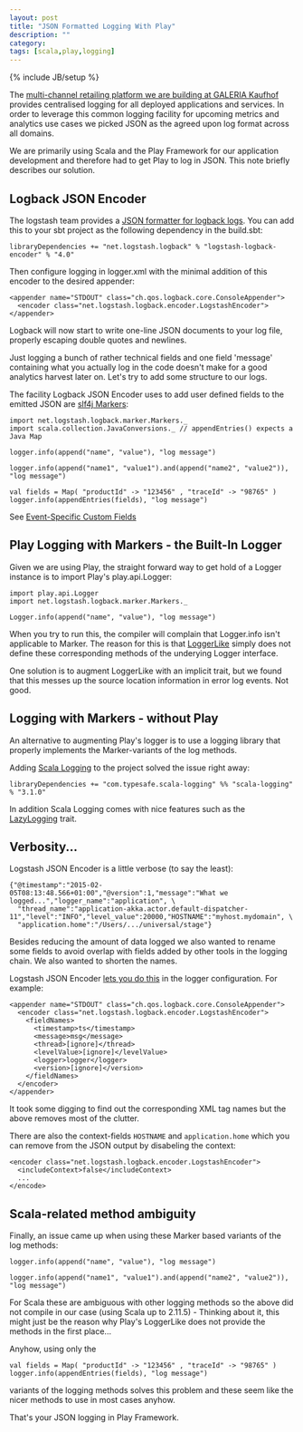 ```yaml
---
layout: post
title: "JSON Formatted Logging With Play"
description: ""
category:
tags: [scala,play,logging]
---
```

{% include JB/setup %}

The [multi-channel retailing platform we are building at GALERIA Kaufhof](http://www.startplatz.de/event/galeria-sucht-hacker/) provides
centralised logging for all deployed applications and services. In order to leverage this common logging facility for 
upcoming metrics and analytics use cases we picked JSON as the agreed upon log format across all
domains.

We are primarily using Scala and the Play Framework for our application development and
therefore had to get Play to log in JSON. This note briefly describes our solution.

## Logback JSON Encoder

The logstash team provides a [JSON formatter for logback logs](https://github.com/logstash/logstash-logback-encoder). You can
add this to your sbt project as the following dependency in the build.sbt:

    libraryDependencies += "net.logstash.logback" % "logstash-logback-encoder" % "4.0"

Then configure logging in logger.xml with the minimal addition of this encoder to
the desired appender:

    <appender name="STDOUT" class="ch.qos.logback.core.ConsoleAppender">
      <encoder class="net.logstash.logback.encoder.LogstashEncoder">
    </appender>

Logback will now start to write one-line JSON documents to your log file, properly escaping double quotes
and newlines.

Just logging a bunch of rather technical fields and one field 'message' containing what you
actually log in the code doesn't make for a good analytics harvest later on. Let's try to
add some structure to our logs.

The facility Logback JSON Encoder uses to add user defined fields to the emitted JSON are
[slf4j Markers](http://slf4j.org/api/org/slf4j/Marker.html):

    import net.logstash.logback.marker.Markers._
    import scala.collection.JavaConversions._ // appendEntries() expects a Java Map
    
    logger.info(append("name", "value"), "log message")
    
    logger.info(append("name1", "value1").and(append("name2", "value2")), "log message")
    
    val fields = Map( "productId" -> "123456" , "traceId" -> "98765" )
    logger.info(appendEntries(fields), "log message")

See [Event-Specific Custom Fields](https://github.com/logstash/logstash-logback-encoder#loggingevent_custom_event)

## Play Logging with Markers - the Built-In Logger

Given we are using Play, the straight forward way to get hold of a Logger instance is
to import Play's play.api.Logger:

    import play.api.Logger
    import net.logstash.logback.marker.Markers._
    
    Logger.info(append("name", "value"), "log message")

When you try to run this, the compiler will complain that Logger.info isn't applicable to
Marker. The reason for this is that [LoggerLike](https://github.com/playframework/playframework/blob/master/framework/src/play/src/main/scala/play/api/Logger.scala#L15)
simply does not define these corresponding methods of the underying Logger interface.

One solution is to augment LoggerLike with an implicit trait, but we found that this messes up the
source location information in error log events. Not good.

## Logging with Markers - without Play

An alternative to augmenting Play's logger is to use a logging library that properly implements
the Marker-variants of the log methods.

Adding [Scala Logging](https://github.com/typesafehub/scala-logging) to the project solved the
issue right away:

    libraryDependencies += "com.typesafe.scala-logging" %% "scala-logging" % "3.1.0"

In addition Scala Logging comes with nice features such as the
[LazyLogging](https://github.com/typesafehub/scala-logging#using-scala-logging) trait.

## Verbosity...

Logstash JSON Encoder is a little verbose (to say the least):

    {"@timestamp":"2015-02-05T08:13:48.566+01:00","@version":1,"message":"What we logged...","logger_name":"application", \
      "thread_name":"application-akka.actor.default-dispatcher-11","level":"INFO","level_value":20000,"HOSTNAME":"myhost.mydomain", \
      "application.home":"/Users/.../universal/stage"}

Besides reducing the amount of data logged we also wanted to rename some fields to avoid
overlap with fields added by other tools in the logging chain. We also wanted to shorten
the names.

Logstash JSON Encoder [lets you do this](https://github.com/logstash/logstash-logback-encoder#custom_field_names)
 in the logger configuration. For example:

    <appender name="STDOUT" class="ch.qos.logback.core.ConsoleAppender">
      <encoder class="net.logstash.logback.encoder.LogstashEncoder">
        <fieldNames>
          <timestamp>ts</timestamp>
          <message>msg</message>
          <thread>[ignore]</thread>
          <levelValue>[ignore]</levelValue>
          <logger>logger</logger>
          <version>[ignore]</version>
        </fieldNames>
      </encoder>
    </appender>

It took some digging to find out the corresponding XML tag names but the above removes
most of the clutter. 

There are also the context-fields `HOSTNAME` and `application.home` which you can remove
from the JSON output by disabeling the context:

    <encoder class="net.logstash.logback.encoder.LogstashEncoder">
      <includeContext>false</includeContext>
      ...
    </encode>

## Scala-related method ambiguity

Finally, an issue came up when using these Marker based variants of the
log methods:

    logger.info(append("name", "value"), "log message")
    
    logger.info(append("name1", "value1").and(append("name2", "value2")), "log message")

For Scala these are ambiguous with other logging methods so the above did
not compile in our case (using Scala up to 2.11.5) - Thinking about it, this might just be the
reason why Play's LoggerLike does not provide the methods in the first place...

Anyhow, using only the 

    val fields = Map( "productId" -> "123456" , "traceId" -> "98765" )
    logger.info(appendEntries(fields), "log message")

variants of the logging methods solves this problem and these seem like the nicer methods
to use in most cases anyhow.

That's your JSON logging in Play Framework.




    
